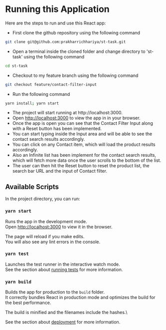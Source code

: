 # Running this Application

Here are the steps to run and use this React app:

- First clone the github repository using the following command

```zsh
git clone git@github.com:prakharrichhariya/st-task.git
```

- Open a terminal inside the cloned folder and change directory to 'st-task' using the following command

```zsh
cd st-task
```

- Checkout to my feature branch using the following command

```zsh
git checkout feature/contact-filter-input
```

- Run the following command

```zsh
yarn install; yarn start
```

- The project will start running at http://localhost:3000.
- Open [http://localhost:3000](http://localhost:3000) to view the app in in your browser.
- Once the app is open you can see that the Contact Filter Input along with a Reset button has been implemented.
- You can start typing inside the Input area and will be able to see the contact search results accordingly.
- You can click on any Contact item, which will load the product results accordingly.
- Also an Infinite list has been implement for the contact search results, which will fetch more data once the user
  scrolls to the bottom of the list.
- The user can then hit the Reset button to reset the product list, the search bar URL and the input of Contact filter.

## Available Scripts

In the project directory, you can run:

### `yarn start`

Runs the app in the development mode.\
Open [http://localhost:3000](http://localhost:3000) to view it in the browser.

The page will reload if you make edits.\
You will also see any lint errors in the console.

### `yarn test`

Launches the test runner in the interactive watch mode.\
See the section about [running tests](https://facebook.github.io/create-react-app/docs/running-tests) for more information.

### `yarn build`

Builds the app for production to the `build` folder.\
It correctly bundles React in production mode and optimizes the build for the best performance.

The build is minified and the filenames include the hashes.\

See the section about [deployment](https://facebook.github.io/create-react-app/docs/deployment) for more information.
